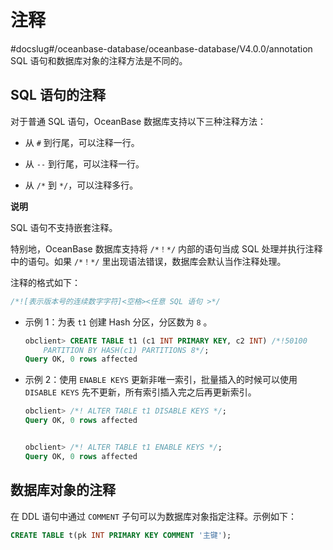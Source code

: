 注释 
=======================
#docslug#/oceanbase-database/oceanbase-database/V4.0.0/annotation
SQL 语句和数据库对象的注释方法是不同的。

SQL 语句的注释 
------------------------------

对于普通 SQL 语句，OceanBase 数据库支持以下三种注释方法：

* 从 `#` 到行尾，可以注释一行。

  

* 从 `--` 到行尾，可以注释一行。

  

* 从 `/*` 到 `*/`，可以注释多行。

  



**说明**



SQL 语句不支持嵌套注释。

特别地，OceanBase 数据库支持将 `/*！*/` 内部的语句当成 SQL 处理并执行注释中的语句。如果 `/*！*/` 里出现语法错误，数据库会默认当作注释处理。

注释的格式如下：

```sql
/*![表示版本号的连续数字字符]<空格><任意 SQL 语句 >*/
```



* 示例 1：为表 `t1` 创建 Hash 分区，分区数为 `8` 。

  ```sql
  obclient> CREATE TABLE t1 (c1 INT PRIMARY KEY, c2 INT) /*!50100 
      PARTITION BY HASH(c1) PARTITIONS 8*/;
  Query OK, 0 rows affected
  ```

  

* 示例 2：使用 `ENABLE KEYS` 更新非唯一索引，批量插入的时候可以使用 `DISABLE KEYS` 先不更新，所有索引插入完之后再更新索引。

  ```sql
  obclient> /*! ALTER TABLE t1 DISABLE KEYS */;
  Query OK, 0 rows affected 
  
  
  obclient> /*! ALTER TABLE t1 ENABLE KEYS */;
  Query OK, 0 rows affected
  ```

  




数据库对象的注释 
-----------------------------

在 DDL 语句中通过 `COMMENT` 子句可以为数据库对象指定注释。示例如下：

```sql
CREATE TABLE t(pk INT PRIMARY KEY COMMENT '主键');
```


